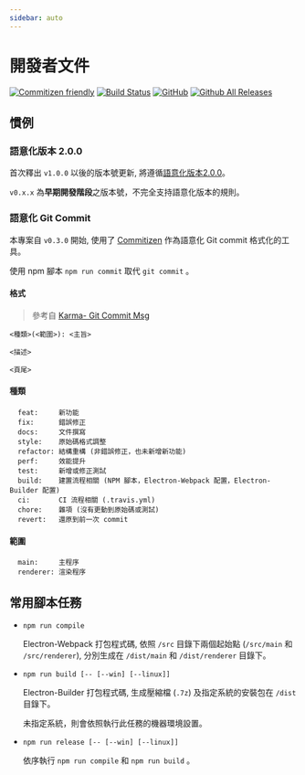```yaml
---
sidebar: auto
---
```



# 開發者文件

[![Commitizen friendly](https://img.shields.io/badge/commitizen-friendly-darkcyan.svg)](http://commitizen.github.io/cz-cli/)
[![Build Status](https://travis-ci.org/momocow/tukiyomi.svg?branch=deploy)](https://travis-ci.org/momocow/tukiyomi)
[![GitHub](https://img.shields.io/github/license/momocow/tukiyomi.svg)](https://github.com/momocow/tukiyomi/blob/master/LICENSE)
[![Github All Releases](https://img.shields.io/github/downloads/momocow/tukiyomi/total.svg)](https://github.com/momocow/tukiyomi/releases/latest)

## 慣例
### 語意化版本 2.0.0
首次釋出 `v1.0.0` 以後的版本號更新, 將遵循[語意化版本2.0.0](https://semver.org)。

`v0.x.x` 為**早期開發階段**之版本號，不完全支持語意化版本的規則。

### 語意化 Git Commit
本專案自 `v0.3.0` 開始, 使用了 [Commitizen](https://github.com/commitizen/cz-cli) 作為語意化 Git commit 格式化的工具。

使用 npm 腳本 `npm run commit` 取代 `git commit` 。

#### 格式
> 參考自 [Karma- Git Commit Msg](http://karma-runner.github.io/0.10/dev/git-commit-msg.html)

```
<種類>(<範圍>): <主旨>

<描述>

<頁尾>
```

#### 種類
```
  feat:     新功能
  fix:      錯誤修正
  docs:     文件撰寫
  style:    原始碼格式調整
  refactor: 結構重構 (非錯誤修正，也未新增新功能)
  perf:     效能提升
  test:     新增或修正測試
  build:    建置流程相關 (NPM 腳本，Electron-Webpack 配置，Electron-Builder 配置)
  ci:       CI 流程相關 (.travis.yml)
  chore:    雜項 (沒有更動到原始碼或測試)
  revert:   還原到前一次 commit
```

#### 範圍
```
  main:     主程序
  renderer: 渲染程序
```

## 常用腳本任務
- `npm run compile`

  Electron-Webpack 打包程式碼, 依照 `/src` 目錄下兩個起始點 (`/src/main` 和 `/src/renderer`), 分別生成在 `/dist/main` 和 `/dist/renderer` 目錄下。

- `npm run build [-- [--win] [--linux]]`

  Electron-Builder 打包程式碼, 生成壓縮檔 (`.7z`) 及指定系統的安裝包在 `/dist` 目錄下。

  未指定系統，則會依照執行此任務的機器環境設置。

- `npm run release [-- [--win] [--linux]]`

  依序執行 `npm run compile` 和 `npm run build` 。